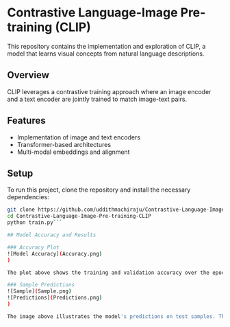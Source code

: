 # Contrastive Language-Image Pre-training (CLIP)

This repository contains the implementation and exploration of CLIP, a model that learns visual concepts from natural language descriptions.

## Overview
CLIP leverages a contrastive training approach where an image encoder and a text encoder are jointly trained to match image-text pairs.

## Features
- Implementation of image and text encoders
- Transformer-based architectures
- Multi-modal embeddings and alignment

## Setup
To run this project, clone the repository and install the necessary dependencies:
```bash
git clone https://github.com/uddithmachiraju/Contrastive-Language-Image-Pre-training-CLIP.git
cd Contrastive-Language-Image-Pre-training-CLIP
python train.py```

## Model Accuracy and Results

### Accuracy Plot
![Model Accuracy](Accuracy.png)
)

The plot above shows the training and validation accuracy over the epochs.

### Sample Predictions
![Sample](Sample.png)
![Predictions](Predictions.png)
) 

The image above illustrates the model's predictions on test samples. The model successfully identifies and matches the images with their respective descriptions.


